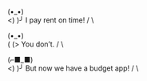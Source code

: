   (•_•)   
 <)   )╯    I pay rent on time!
 /    \

  (•_•)  
 \(   (>    You don’t.
 /    \

  (⌐■_■)  
 <)   )╯   But now we have a budget app!
 /    \
